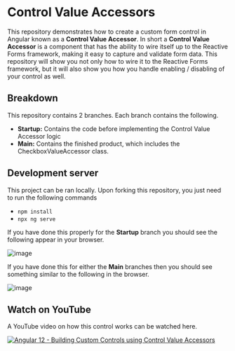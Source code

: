# Control Value Accessors

This repository demonstrates how to create a custom form control in Angular known as a **Control Value Accessor**. In short a **Control Value Accessor** is a component that has the ability to wire itself up to the Reactive Forms framework, making it easy to capture and validate form data. This repository will show you not only how to wire it to the Reactive Forms framework, but it will also show you how you handle enabling / disabling of your control as well.

## Breakdown

This repository contains 2 branches. Each branch contains the following.

- **Startup:** Contains the code before implementing the Control Value Accessor logic
- **Main:** Contains the finished product, which includes the CheckboxValueAccessor class.

## Development server

This project can be ran locally. Upon forking this repository, you just need to run the following commands

- `npm install`
- `npx ng serve`

If you have done this properly for the **Startup** branch you should see the following appear in your browser.

![image](https://user-images.githubusercontent.com/19817876/133923613-26cdb25f-e4ad-4cf1-8c4d-d6b3561e7bbe.png)

If you have done this for either the **Main** branches then you should see something similar to the following in the browser.

![image](https://user-images.githubusercontent.com/19817876/133923938-e9531ad2-86a4-4c14-a4e8-da0909bcaf19.png)

## Watch on YouTube

A YouTube video on how this control works can be watched here.

[![Angular 12 - Building Custom Controls using Control Value Accessors](http://img.youtube.com/vi/YOUTUBE_VIDEO_ID_HERE/0.jpg)](http://www.youtube.com/watch?v=YOUTUBE_VIDEO_ID_HERE)